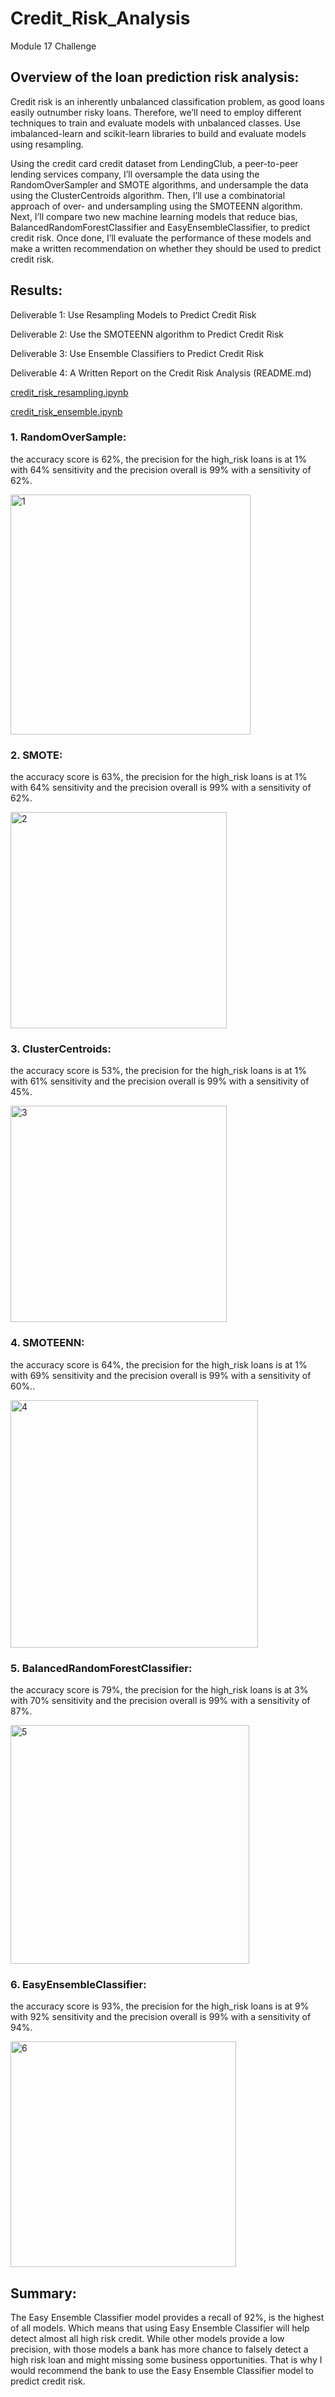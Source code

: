 # Credit_Risk_Analysis


Module 17 Challenge



## Overview of the loan prediction risk analysis:

Credit risk is an inherently unbalanced classification problem, as good loans easily outnumber risky loans. Therefore, we’ll need to employ different techniques to train and evaluate models with unbalanced classes. Use imbalanced-learn and scikit-learn libraries to build and evaluate models using resampling.

Using the credit card credit dataset from LendingClub, a peer-to-peer lending services company, I’ll oversample the data using the RandomOverSampler and SMOTE algorithms, and undersample the data using the ClusterCentroids algorithm. Then, I’ll use a combinatorial approach of over- and undersampling using the SMOTEENN algorithm. Next, I’ll compare two new machine learning models that reduce bias, BalancedRandomForestClassifier and EasyEnsembleClassifier, to predict credit risk. Once done, I’ll evaluate the performance of these models and make a written recommendation on whether they should be used to predict credit risk.



## Results:

Deliverable 1: Use Resampling Models to Predict Credit Risk

Deliverable 2: Use the SMOTEENN algorithm to Predict Credit Risk

Deliverable 3: Use Ensemble Classifiers to Predict Credit Risk

Deliverable 4: A Written Report on the Credit Risk Analysis (README.md)

[credit_risk_resampling.ipynb](credit_risk_resampling.ipynb)

[credit_risk_ensemble.ipynb](credit_risk_ensemble.ipynb)


### 1.	RandomOverSample: 

the accuracy score is 62%, the precision for the high_risk loans is at 1% with 64% sensitivity and the precision overall is 99% with a sensitivity of 62%.

<img width="384" alt="1" src="https://user-images.githubusercontent.com/86527347/139600659-92c40bdf-9efe-41c5-b16d-4fad66e07eba.png">



### 2.	SMOTE: 

the accuracy score is 63%, the precision for the high_risk loans is at 1% with 64% sensitivity and the precision overall is 99% with a sensitivity of 62%.

<img width="346" alt="2" src="https://user-images.githubusercontent.com/86527347/139600660-3a7151f1-88f6-4626-82a0-bb580fa52d9e.png">



### 3.	ClusterCentroids: 

the accuracy score is 53%, the precision for the high_risk loans is at 1% with 61% sensitivity and the precision overall is 99% with a sensitivity of 45%.

<img width="346" alt="3" src="https://user-images.githubusercontent.com/86527347/139600661-e6a51e93-2593-498c-9d87-3cd182374e48.png">


### 4.	SMOTEENN: 

the accuracy score is 64%, the precision for the high_risk loans is at 1% with 69% sensitivity and the precision overall is 99% with a sensitivity of 60%..

<img width="396" alt="4" src="https://user-images.githubusercontent.com/86527347/139600663-c9279733-1c9b-4f98-9d68-4689ef585e8c.png">




### 5.	BalancedRandomForestClassifier: 

the accuracy score is 79%, the precision for the high_risk loans is at 3% with 70% sensitivity and the precision overall is 99% with a sensitivity of 87%.

<img width="382" alt="5" src="https://user-images.githubusercontent.com/86527347/139600664-b7164852-4d64-407b-a1ce-03d5e116b167.png">

### 6.	EasyEnsembleClassifier: 

the accuracy score is 93%, the precision for the high_risk loans is at 9% with 92% sensitivity and the precision overall is 99% with a sensitivity of 94%.


<img width="361" alt="6" src="https://user-images.githubusercontent.com/86527347/139600658-e4da674f-4fdd-4dbf-8361-3008b8cc2343.png">


## Summary:

The Easy Ensemble Classifier model provides a recall of 92%, is the highest of all models. Which means that using Easy Ensemble Classifier will help detect almost all high risk credit. While other models provide a low precision, with those models a bank has more chance to falsely detect a high risk loan and might missing some business opportunities. That is why I would recommend the bank to use the Easy Ensemble Classifier model to predict credit risk.
